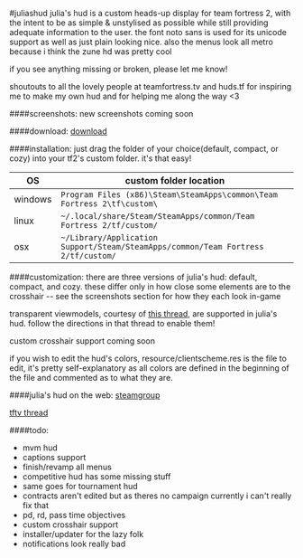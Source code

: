 #juliashud
julia's hud is a custom heads-up display for team fortress 2, with the intent to be as simple & unstylised as possible while still providing adequate information to the user.
the font noto sans is used for its unicode support as well as just plain looking nice.
also the menus look all metro because i think the zune hd was pretty cool

if you see anything missing or broken, please let me know!

shoutouts to all the lovely people at teamfortress.tv and huds.tf for inspiring me to make my own hud and for helping me along the way <3

####screenshots:
new screenshots coming soon

####download:
[download](https://github.com/juliastumpf/juliashud/archive/master.zip)

####installation:
just drag the folder of your choice(default, compact, or cozy) into your tf2's custom folder. it's that easy!

| OS      | custom folder location                                                            |
| ------- | --------------------------------------------------------------------------------- |
| windows | `Program Files (x86)\Steam\SteamApps\common\Team Fortress 2\tf\custom\` 		  |
| linux   | `~/.local/share/Steam/SteamApps/common/Team Fortress 2/tf/custom/`      		  |
| osx 	  | `~/Library/Application Support/Steam/SteamApps/common/Team Fortress 2/tf/custom/` |

####customization:
there are three versions of julia's hud: default, compact, and cozy. these differ only in how close some elements are to the crosshair -- see the screenshots section for how they each look in-game

transparent viewmodels, courtesy of [this thread](http://www.teamfortress.tv/21928/transparent-viewmodels-in-any-hud/), are supported in julia's hud. follow the directions in that thread to enable them!

custom crosshair support coming soon

if you wish to edit the hud's colors, resource/clientscheme.res is the file to edit, it's pretty self-explanatory as all colors are defined in the beginning of the file and commented as to what they are.

####julia's hud on the web:
[steamgroup](http://steamcommunity.com/groups/juliashud)

[tftv thread](http://www.teamfortress.tv/32850/julias-hud)

####todo:
- mvm hud
- captions support
- finish/revamp all menus
- competitive hud has some missing stuff
- same goes for tournament hud
- contracts aren't edited but as theres no campaign currently i can't really fix that
- pd, rd, pass time objectives
- custom crosshair support
- installer/updater for the lazy folk
- notifications look really bad